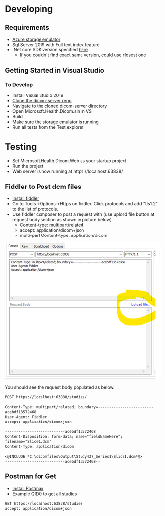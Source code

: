 # Developing
## Requirements
- [Azure storage emulator](https://go.microsoft.com/fwlink/?linkid=717179)
- Sql Server 2019 with Full text index feature
- .Net core SDK version specified [here](../global.json)
	- If you couldn't find exact same version, could use closest one

## Getting Started in Visual Studio
### To Develop
- Install Visual Studio 2019
- [Clone the dicom-server repo](https://github.com/microsoft/dicom-server.git)
- Navigate to the cloned dicom-server directory
- Open Microsoft.Health.Dicom.sln in VS
- Build
- Make sure the storage emulator is running
- Run all tests from the Test explorer

# Testing
- Set Microsoft.Health.Dicom.Web as your startup project
- Run the project
- Web server is now running at https://localhost:63838/

## Fiddler to Post dcm files
- [Install fiddler](https://www.telerik.com/download/fiddler)
- Go to Tools->Options->Https on fiddler. Click protocols and add "tls1.2" to the list of protocols.
- Use fiddler composer to post a request with (use upload file button at request body section as shown in picture below) 
   - Content-type: multipart/related
   - accept: application/dicom+json
   - multi-part Content-type: application/dicom

![Post A Dicom Image](images/FiddlerPost.png)

You should see the request body populated as below.

```http
POST https://localhost:63838/studies/

Content-Type: multipart/related; boundary=-------------------------acebdf13572468
User-Agent: Fiddler
accept: application/dicom+json

---------------------------acebdf13572468
Content-Disposition: form-data; name="fieldNameHere"; filename="Slice1.dcm"
Content-Type: application/dicom

<@INCLUDE *C:\dicomfiles\Output\Study437_Series1\Slice1.dcm*@>
---------------------------acebdf13572468--

```
## Postman for Get
- [Install Postman](https://www.postman.com/downloads/)
- Example QIDO to get all studies
```http
GET https://localhost:63838/studies
accept: application/dicom+json
```
